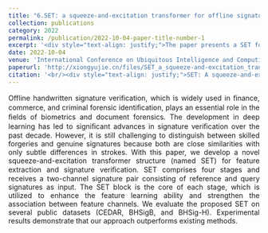 ```yaml
---
title: "6.SET: a squeeze-and-excitation transformer for offline signature verification"
collection: publications
category: 2022
permalink: /publication/2022-10-04-paper-title-number-1
excerpt: '<div style="text-align: justify;">The paper presents a SET for offline signature verification, using a modified Swin - Transformer and SE module, and it outperforms existing methods on multiple datasets.</div>'
date: 2022-10-04
venue: 'International Conference on Ubiquitous Intelligence and Computing'
paperurl: 'http://xiongyujie.cn/files/SET_a_squeeze-and-excitation_transformer_for_offline_signature_verification.pdf'
citation: '<br/><div style="text-align: justify;">SET: A squeeze-and-excitation transformer for offline signature verification, J.-X. Ren, J. Chen* and Y.-J. Xiong*,in Proceedings of the International Conference on Ubiquitous Intelligence and Computing, (2022) pp. 1812-1816</div>'
---
```


<div style="text-align: justify;">Offline handwritten signature verification, which is widely used in ﬁnance, commerce, and criminal forensic identiﬁcation, plays an essential role in the ﬁelds of biometrics and document forensics. The development in deep learning has led to signiﬁcant advances in signature veriﬁcation over the past decade. However, it is still challenging to distinguish between skilled forgeries and genuine signatures because both are close similarities with only subtle differences in strokes. With this paper, we develop a novel squeeze-and-excitation transformer structure (named SET) for feature extraction and signature veriﬁcation. SET comprises four stages and receives a two-channel signature pair consisting of reference and query signatures as input. The SET block is the core of each stage, which is utilized to enhance the feature learning ability and strengthen the association between feature channels. We evaluate the proposed SET on several public datasets (CEDAR, BHSigB, and BHSig-H). Experimental results demonstrate that our approach outperforms existing methods.</div>

<br/>
